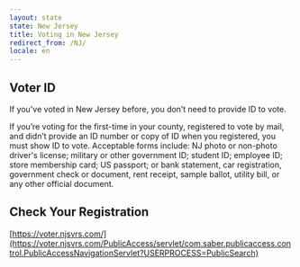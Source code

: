 ```yaml
---
layout: state
state: New Jersey
title: Voting in New Jersey
redirect_from: /NJ/
locale: en
---
```


## Voter ID

If you've voted in New Jersey before, you don’t need to provide ID to vote.

If you’re voting for the first-time in your county, registered to vote by mail, and didn’t provide an ID number or copy of ID when you registered, you must show ID to vote. Acceptable forms include: NJ photo or non-photo driver's license; military or other government ID; student ID; employee ID; store membership card; US passport; or bank statement, car registration, government check or document, rent receipt, sample ballot, utility bill, or any other official document.

## Check Your Registration

[https://voter.njsvrs.com/](https://voter.njsvrs.com/PublicAccess/servlet/com.saber.publicaccess.control.PublicAccessNavigationServlet?USERPROCESS=PublicSearch)
